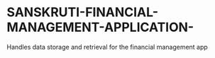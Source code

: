 # SANSKRUTI-FINANCIAL-MANAGEMENT-APPLICATION-
Handles data storage and retrieval for the financial management app 
